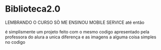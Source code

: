 # Biblioteca2.0
LEMBRANDO O CURSO SÒ ME ENSINOU MOBILE SERVICE até então


é simplismente um projeto feito com o mesmo codigo apresentado pela professora do alura a unica diferença e as imagens a alguma coisa simples no codigo 
